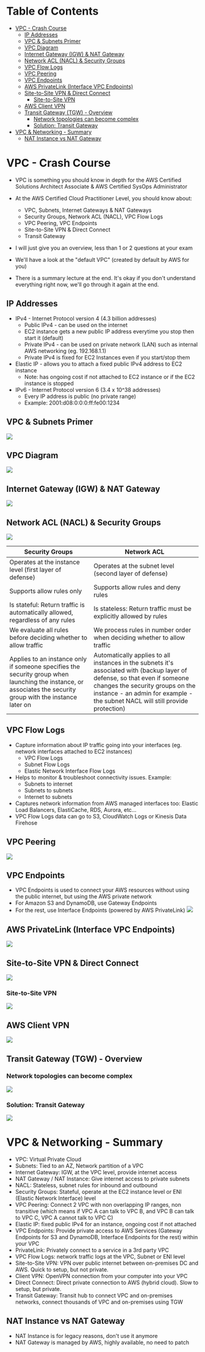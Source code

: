 <!--
 Copyright 2023 lesongvi
 
 Licensed under the Apache License, Version 2.0 (the "License");
 you may not use this file except in compliance with the License.
 You may obtain a copy of the License at
 
     http://www.apache.org/licenses/LICENSE-2.0
 
 Unless required by applicable law or agreed to in writing, software
 distributed under the License is distributed on an "AS IS" BASIS,
 WITHOUT WARRANTIES OR CONDITIONS OF ANY KIND, either express or implied.
 See the License for the specific language governing permissions and
 limitations under the License.
-->

# Table of Contents
- [VPC - Crash Course](#vpc---crash-course)
	- [IP Addresses](#ip-addresses)
	- [VPC & Subnets Primer](#vpc--subnets-primer)
	- [VPC Diagram](#vpc-diagram)
	- [Internet Gateway (IGW) & NAT Gateway](#internet-gateway-igw--nat-gateway)
	- [Network ACL (NACL) & Security Groups](#network-acl-nacl--security-groups)
	- [VPC Flow Logs](#vpc-flow-logs)
	- [VPC Peering](#vpc-peering)
	- [VPC Endpoints](#vpc-endpoints)
	- [AWS PrivateLink (Interface VPC Endpoints)](#aws-privatelink-interface-vpc-endpoints)
	- [Site-to-Site VPN & Direct Connect](#site-to-site-vpn--direct-connect)
		- [Site-to-Site VPN](#site-to-site-vpn)
	- [AWS Client VPN](#aws-client-vpn)
	- [Transit Gateway (TGW) - Overview](#transit-gateway-tgw---overview)
		- [Network topologies can become complex](#network-topologies-can-become-complex)
		- [Solution: Transit Gateway](#solution-transit-gateway)
- [VPC & Networking - Summary](#vpc--networking---summary)
	- [NAT Instance vs NAT Gateway](#nat-instance-vs-nat-gateway)

# VPC - Crash Course
- VPC is something you should know in depth for the AWS Certified Solutions Architect Associate & AWS Certified SysOps Administrator
- At the AWS Certified Cloud Practitioner Level, you should know about:
	- VPC, Subnets, Internet Gateways & NAT Gateways
	- Security Groups, Network ACL (NACL), VPC Flow Logs
	- VPC Peering, VPC Endpoints
	- Site-to-Site VPN & Direct Connect
	- Transit Gateway

- I will just give you an overview, less than 1 or 2 questions at your exam
- We'll have a look at the "default VPC" (created by default by AWS for you)
- There is a summary lecture at the end. It's okay if you don't understand everything right now, we'll go through it again at the end.

## IP Addresses
- IPv4 - Internet Protocol version 4 (4.3 billion addresses)
	- Public IPv4 - can be used on the internet
	- EC2 instance gets a new public IP address everytime you stop then start it (default)
	- Private IPv4 - can be used on private network (LAN) such as internal AWS networking (eg. 192.168.1.1)
	- Private IPv4 is fixed for EC2 Instances even if you start/stop them
- Elastic IP - allows you to attach a fixed public IPv4 address to EC2 instance
	- Note: has ongoing cost if not attached to EC2 instance or if the EC2 instance is stopped
- IPv6 - Internet Protocol version 6 (3.4 x 10^38 addresses)
	- Every IP address is public (no private range)
	- Example: 2001:d08:0:0:0:ff:fe00:1234

## VPC & Subnets Primer
![](/assets/vpc_subnet_primer.png)

## VPC Diagram
![](/assets/vpc_diagram.png)

## Internet Gateway (IGW) & NAT Gateway
![](/assets/internet_gateway_and_nat_gateways.png)

## Network ACL (NACL) & Security Groups
![](/assets/network_acl_and_security_groups.png)

| Security Groups | Network ACL |
| --------------- | ----------- |
| Operates at the instance level (first layer of defense) | Operates at the subnet level (second layer of defense) |
| Supports allow rules only | Supports allow rules and deny rules |
| Is stateful: Return traffic is automatically allowed, regardless of any rules | Is stateless: Return traffic must be explicitly allowed by rules |
| We evaluate all rules before deciding whether to allow traffic | We process rules in number order when deciding whether to allow traffic |
| Applies to an instance only if someone specifies the security group when launching the instance, or associates the security group with the instance later on | Automatically applies to all instances in the subnets it's associated with (backup layer of defense, so that even if someone changes the security groups on the instance - an admin for example - the subnet NACL will still provide protection) |

## VPC Flow Logs
- Capture information about IP traffic going into your interfaces (eg. network interfaces attached to EC2 instances)
	- VPC Flow Logs
	- Subnet Flow Logs
	- Elastic Network Interface Flow Logs
- Helps to monitor & troubleshoot connectivity issues. Example:
	- Subnets to internet
	- Subnets to subnets
	- Internet to subnets
- Captures network information from AWS managed interfaces too: Elastic Load Balancers, ElastiCache, RDS, Aurora, etc...
- VPC Flow Logs data can go to S3, CloudWatch Logs or Kinesis Data Firehose

## VPC Peering
![](/assets/vpc_peering.png)

## VPC Endpoints
- VPC Endpoints is used to connect your AWS resources without using the public internet, but using the AWS private network
- For Amazon S3 and DynamoDB, use Gateway Endpoints
- For the rest, use Interface Endpoints (powered by AWS PrivateLink)
![](/assets/vpc_endpoints.png)

## AWS PrivateLink (Interface VPC Endpoints)
![](/assets/aws_privatelink.png)

## Site-to-Site VPN & Direct Connect
![](/assets/site_to_site_vpn_and_direct_connect.png)

### Site-to-Site VPN
![](/assets/site-to-site_vpn.png)

## AWS Client VPN
![](/assets/aws_client_vpn.png)

## Transit Gateway (TGW) - Overview
### Network topologies can become complex
![](/assets/network_topologies_can_become_complicated.png)

### Solution: Transit Gateway
![](/assets/transit_gateway.png)

# VPC & Networking - Summary
- VPC: Virtual Private Cloud
- Subnets: Tied to an AZ, Network partition of a VPC
- Internet Gateway: IGW, at the VPC level, provide internet access
- NAT Gateway / NAT Instance: Give internet access to private subnets
- NACL: Stateless, subnet rules for inbound and outbound
- Security Groups: Stateful, operate at the EC2 instance level or ENI (Elastic Network Interface) level
- VPC Peering: Connect 2 VPC with non overlapping IP ranges, non transitive (which means if VPC A can talk to VPC B, and VPC B can talk to VPC C, VPC A cannot talk to VPC C)
- Elastic IP: fixed public IPv4 for an instance, ongoing cost if not attached
- VPC Endpoints: Provide private access to AWS Services (Gateway Endpoints for S3 and DynamoDB, Interface Endpoints for the rest) within your VPC
- PrivateLink: Privately connect to a service in a 3rd party VPC
- VPC Flow Logs: network traffic logs at the VPC, Subnet or ENI level
- Site-to-Site VPN: VPN over public internet between on-premises DC and AWS. Quick to setup, but not private.
- Client VPN: OpenVPN connection from your computer into your VPC
- Direct Connect: Direct private connection to AWS (hybrid cloud). Slow to setup, but private.
- Transit Gateway: Transit hub to connect VPC and on-premises networks, connect thousands of VPC and on-premises using TGW

## NAT Instance vs NAT Gateway
- NAT Instance is for legacy reasons, don't use it anymore
- NAT Gateway is managed by AWS, highly available, no need to patch